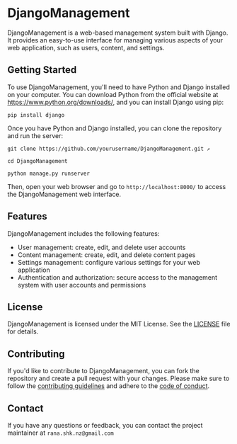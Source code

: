 # DjangoManagement

DjangoManagement is a web-based management system built with Django. It provides an easy-to-use interface for managing various aspects of your web application, such as users, content, and settings.

## Getting Started

To use DjangoManagement, you'll need to have Python and Django installed on your computer. You can download Python from the official website at https://www.python.org/downloads/, and you can install Django using pip:

`pip install django`

Once you have Python and Django installed, you can clone the repository and run the server:

`git clone https://github.com/yourusername/DjangoManagement.git ↗`

`cd DjangoManagement`

`python manage.py runserver`

Then, open your web browser and go to `http://localhost:8000/` to access the DjangoManagement web interface.

## Features

DjangoManagement includes the following features:

* User management: create, edit, and delete user accounts
* Content management: create, edit, and delete content pages
* Settings management: configure various settings for your web application
* Authentication and authorization: secure access to the management system with user accounts and permissions

## License

DjangoManagement is licensed under the MIT License. See the [LICENSE](LICENSE) file for details.

## Contributing

If you'd like to contribute to DjangoManagement, you can fork the repository and create a pull request with your changes. 
Please make sure to follow the [contributing guidelines](CONTRIBUTING.md) and adhere to the [code of conduct](CODE_OF_CONDUCT.md).


## Contact

If you have any questions or feedback, you can contact the project maintainer at `rana.shk.nz@gmail.com`



